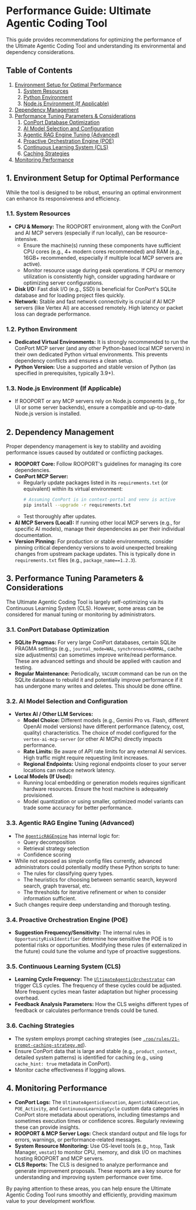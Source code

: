 # Performance Guide: Ultimate Agentic Coding Tool

This guide provides recommendations for optimizing the performance of the Ultimate Agentic Coding Tool and understanding its environmental and dependency considerations.

## Table of Contents
1.  [Environment Setup for Optimal Performance](#1-environment-setup-for-optimal-performance)
    1.  [System Resources](#11-system-resources)
    2.  [Python Environment](#12-python-environment)
    3.  [Node.js Environment (If Applicable)](#13-nodejs-environment-if-applicable)
2.  [Dependency Management](#2-dependency-management)
3.  [Performance Tuning Parameters & Considerations](#3-performance-tuning-parameters--considerations)
    1.  [ConPort Database Optimization](#31-conport-database-optimization)
    2.  [AI Model Selection and Configuration](#32-ai-model-selection-and-configuration)
    3.  [Agentic RAG Engine Tuning (Advanced)](#33-agentic-rag-engine-tuning-advanced)
    4.  [Proactive Orchestration Engine (POE)](#34-proactive-orchestration-engine-poe)
    5.  [Continuous Learning System (CLS)](#35-continuous-learning-system-cls)
    6.  [Caching Strategies](#36-caching-strategies)
4.  [Monitoring Performance](#4-monitoring-performance)

## 1. Environment Setup for Optimal Performance

While the tool is designed to be robust, ensuring an optimal environment can enhance its responsiveness and efficiency.

### 1.1. System Resources
*   **CPU & Memory:** The ROOPORT environment, along with the ConPort and AI MCP servers (especially if run locally), can be resource-intensive.
    *   Ensure the machine(s) running these components have sufficient CPU cores (e.g., 4+ modern cores recommended) and RAM (e.g., 16GB+ recommended, especially if multiple local MCP servers are active).
    *   Monitor resource usage during peak operations. If CPU or memory utilization is consistently high, consider upgrading hardware or optimizing server configurations.
*   **Disk I/O:** Fast disk I/O (e.g., SSD) is beneficial for ConPort's SQLite database and for loading project files quickly.
*   **Network:** Stable and fast network connectivity is crucial if AI MCP servers (like Vertex AI) are accessed remotely. High latency or packet loss can degrade performance.

### 1.2. Python Environment
*   **Dedicated Virtual Environments:** It is strongly recommended to run the ConPort MCP server (and any other Python-based local MCP servers) in their own dedicated Python virtual environments. This prevents dependency conflicts and ensures a clean setup.
*   **Python Version:** Use a supported and stable version of Python (as specified in prerequisites, typically 3.9+).

### 1.3. Node.js Environment (If Applicable)
*   If ROOPORT or any MCP servers rely on Node.js components (e.g., for UI or some server backends), ensure a compatible and up-to-date Node.js version is installed.

## 2. Dependency Management

Proper dependency management is key to stability and avoiding performance issues caused by outdated or conflicting packages.

*   **ROOPORT Core:** Follow ROOPORT's guidelines for managing its core dependencies.
*   **ConPort MCP Server:**
    *   Regularly update packages listed in its `requirements.txt` (or equivalent) within its virtual environment:
        ```bash
        # Assuming ConPort is in context-portal and venv is active
        pip install --upgrade -r requirements.txt
        ```
    *   Test thoroughly after updates.
*   **AI MCP Servers (Local):** If running other local MCP servers (e.g., for specific AI models), manage their dependencies as per their individual documentation.
*   **Version Pinning:** For production or stable environments, consider pinning critical dependency versions to avoid unexpected breaking changes from upstream package updates. This is typically done in `requirements.txt` files (e.g., `package_name==1.2.3`).

## 3. Performance Tuning Parameters & Considerations

The Ultimate Agentic Coding Tool is largely self-optimizing via its Continuous Learning System (CLS). However, some areas can be considered for manual tuning or monitoring by administrators.

### 3.1. ConPort Database Optimization
*   **SQLite Pragmas:** For very large ConPort databases, certain SQLite PRAGMA settings (e.g., `journal_mode=WAL`, `synchronous=NORMAL`, cache size adjustments) can sometimes improve write/read performance. These are advanced settings and should be applied with caution and testing.
*   **Regular Maintenance:** Periodically, `VACUUM` command can be run on the SQLite database to rebuild it and potentially improve performance if it has undergone many writes and deletes. This should be done offline.

### 3.2. AI Model Selection and Configuration
*   **Vertex AI / Other LLM Services:**
    *   **Model Choice:** Different models (e.g., Gemini Pro vs. Flash, different OpenAI model versions) have different performance (latency, cost, quality) characteristics. The choice of model configured for the `vertex-ai-mcp-server` (or other AI MCPs) directly impacts performance.
    *   **Rate Limits:** Be aware of API rate limits for any external AI services. High traffic might require requesting limit increases.
    *   **Regional Endpoints:** Using regional endpoints closer to your server locations can reduce network latency.
*   **Local Models (If Used):**
    *   Running local embedding or generation models requires significant hardware resources. Ensure the host machine is adequately provisioned.
    *   Model quantization or using smaller, optimized model variants can trade some accuracy for better performance.

### 3.3. Agentic RAG Engine Tuning (Advanced)
*   The [`AgenticRAGEngine`](../../modes/roo-commander/agentic-rag-engine.py) has internal logic for:
    *   Query decomposition
    *   Retrieval strategy selection
    *   Confidence scoring
*   While not exposed as simple config files currently, advanced administrators could potentially modify these Python scripts to tune:
    *   The rules for classifying query types.
    *   The heuristics for choosing between semantic search, keyword search, graph traversal, etc.
    *   The thresholds for iterative refinement or when to consider information sufficient.
*   Such changes require deep understanding and thorough testing.

### 3.4. Proactive Orchestration Engine (POE)
*   **Suggestion Frequency/Sensitivity:** The internal rules in `OpportunityRiskIdentifier` determine how sensitive the POE is to potential risks or opportunities. Modifying these rules (if externalized in the future) could tune the volume and type of proactive suggestions.

### 3.5. Continuous Learning System (CLS)
*   **Learning Cycle Frequency:** The [`UltimateAgenticOrchestrator`](../../modes/roo-commander/ultimate-agentic-orchestrator.py) can trigger CLS cycles. The frequency of these cycles could be adjusted. More frequent cycles mean faster adaptation but higher processing overhead.
*   **Feedback Analysis Parameters:** How the CLS weighs different types of feedback or calculates performance trends could be tuned.

### 3.6. Caching Strategies
*   The system employs prompt caching strategies (see [`.roo/rules/21-prompt-caching-strategy.md`](../../../.roo/rules/21-prompt-caching-strategy.md)).
*   Ensure ConPort data that is large and stable (e.g., `product_context`, detailed system patterns) is identified for caching (e.g., using `cache_hint: true` metadata in ConPort).
*   Monitor cache effectiveness if logging allows.

## 4. Monitoring Performance

*   **ConPort Logs:** The `UltimateAgenticExecution`, `AgenticRAGExecution`, `POE_Activity`, and `ContinuousLearningCycle` custom data categories in ConPort store metadata about operations, including timestamps and sometimes execution times or confidence scores. Regularly reviewing these can provide insights.
*   **ROOPORT & MCP Server Logs:** Check standard output and file logs for errors, warnings, or performance-related messages.
*   **System Resource Monitoring:** Use OS-level tools (e.g., `htop`, Task Manager, `vmstat`) to monitor CPU, memory, and disk I/O on machines hosting ROOPORT and MCP servers.
*   **CLS Reports:** The CLS is designed to analyze performance and generate improvement proposals. These reports are a key source for understanding and improving system performance over time.

By paying attention to these areas, you can help ensure the Ultimate Agentic Coding Tool runs smoothly and efficiently, providing maximum value to your development workflow.